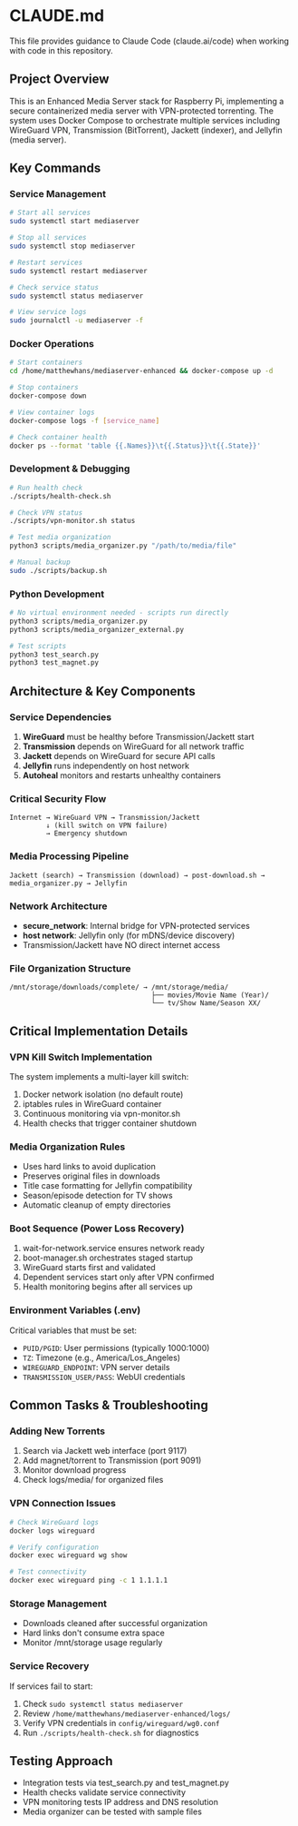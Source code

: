 # CLAUDE.md

This file provides guidance to Claude Code (claude.ai/code) when working with code in this repository.

## Project Overview

This is an Enhanced Media Server stack for Raspberry Pi, implementing a secure containerized media server with VPN-protected torrenting. The system uses Docker Compose to orchestrate multiple services including WireGuard VPN, Transmission (BitTorrent), Jackett (indexer), and Jellyfin (media server).

## Key Commands

### Service Management
```bash
# Start all services
sudo systemctl start mediaserver

# Stop all services  
sudo systemctl stop mediaserver

# Restart services
sudo systemctl restart mediaserver

# Check service status
sudo systemctl status mediaserver

# View service logs
sudo journalctl -u mediaserver -f
```

### Docker Operations
```bash
# Start containers
cd /home/matthewhans/mediaserver-enhanced && docker-compose up -d

# Stop containers
docker-compose down

# View container logs
docker-compose logs -f [service_name]

# Check container health
docker ps --format 'table {{.Names}}\t{{.Status}}\t{{.State}}'
```

### Development & Debugging
```bash
# Run health check
./scripts/health-check.sh

# Check VPN status
./scripts/vpn-monitor.sh status

# Test media organization
python3 scripts/media_organizer.py "/path/to/media/file"

# Manual backup
sudo ./scripts/backup.sh
```

### Python Development
```bash
# No virtual environment needed - scripts run directly
python3 scripts/media_organizer.py
python3 scripts/media_organizer_external.py

# Test scripts
python3 test_search.py
python3 test_magnet.py
```

## Architecture & Key Components

### Service Dependencies
1. **WireGuard** must be healthy before Transmission/Jackett start
2. **Transmission** depends on WireGuard for all network traffic
3. **Jackett** depends on WireGuard for secure API calls
4. **Jellyfin** runs independently on host network
5. **Autoheal** monitors and restarts unhealthy containers

### Critical Security Flow
```
Internet → WireGuard VPN → Transmission/Jackett
         ↓ (kill switch on VPN failure)
         → Emergency shutdown
```

### Media Processing Pipeline
```
Jackett (search) → Transmission (download) → post-download.sh → media_organizer.py → Jellyfin
```

### Network Architecture
- **secure_network**: Internal bridge for VPN-protected services
- **host network**: Jellyfin only (for mDNS/device discovery)
- Transmission/Jackett have NO direct internet access

### File Organization Structure
```
/mnt/storage/downloads/complete/ → /mnt/storage/media/
                                   ├── movies/Movie Name (Year)/
                                   └── tv/Show Name/Season XX/
```

## Critical Implementation Details

### VPN Kill Switch Implementation
The system implements a multi-layer kill switch:
1. Docker network isolation (no default route)
2. iptables rules in WireGuard container
3. Continuous monitoring via vpn-monitor.sh
4. Health checks that trigger container shutdown

### Media Organization Rules
- Uses hard links to avoid duplication
- Preserves original files in downloads
- Title case formatting for Jellyfin compatibility
- Season/episode detection for TV shows
- Automatic cleanup of empty directories

### Boot Sequence (Power Loss Recovery)
1. wait-for-network.service ensures network ready
2. boot-manager.sh orchestrates staged startup
3. WireGuard starts first and validated
4. Dependent services start only after VPN confirmed
5. Health monitoring begins after all services up

### Environment Variables (.env)
Critical variables that must be set:
- `PUID/PGID`: User permissions (typically 1000:1000)
- `TZ`: Timezone (e.g., America/Los_Angeles)
- `WIREGUARD_ENDPOINT`: VPN server details
- `TRANSMISSION_USER/PASS`: WebUI credentials

## Common Tasks & Troubleshooting

### Adding New Torrents
1. Search via Jackett web interface (port 9117)
2. Add magnet/torrent to Transmission (port 9091)
3. Monitor download progress
4. Check logs/media/ for organized files

### VPN Connection Issues
```bash
# Check WireGuard logs
docker logs wireguard

# Verify configuration
docker exec wireguard wg show

# Test connectivity
docker exec wireguard ping -c 1 1.1.1.1
```

### Storage Management
- Downloads cleaned after successful organization
- Hard links don't consume extra space
- Monitor /mnt/storage usage regularly

### Service Recovery
If services fail to start:
1. Check `sudo systemctl status mediaserver`
2. Review `/home/matthewhans/mediaserver-enhanced/logs/`
3. Verify VPN credentials in `config/wireguard/wg0.conf`
4. Run `./scripts/health-check.sh` for diagnostics

## Testing Approach
- Integration tests via test_search.py and test_magnet.py
- Health checks validate service connectivity
- VPN monitoring tests IP address and DNS resolution
- Media organizer can be tested with sample files